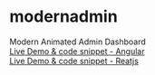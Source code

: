 # modernadmin
Modern Animated Admin Dashboard<br>
[Live Demo & code snippet - Angular](https://therichpost.com/building-modern-animated-admin-dashboard-template-in-angular-16/)<br>
[Live Demo & code snippet - Reatjs
](https://therichpost.com/building-modern-animated-admin-dashboard-template-in-react-js/)

